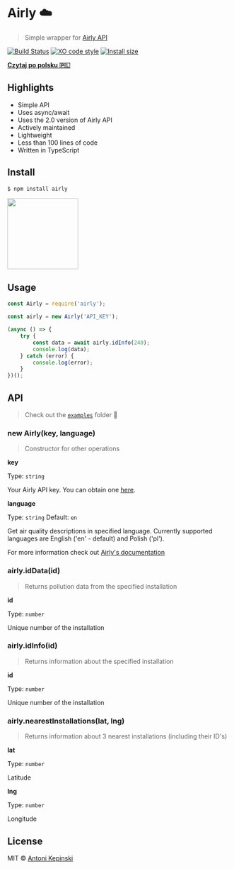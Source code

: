 # Airly :cloud:

> Simple wrapper for [Airly API](https://developer.airly.eu/docs)

[![Build Status](https://travis-ci.org/xxczaki/airly.svg?branch=master)](https://travis-ci.org/xxczaki/airly) 
[![XO code style](https://img.shields.io/badge/code_style-XO-5ed9c7.svg)](https://github.com/xojs/xo) 
[![Install size](https://packagephobia.now.sh/badge?p=airly)](https://packagephobia.now.sh/result?p=airly)

[**Czytaj po polsku :poland:**](https://github.com/xxczaki/airly/blob/master/README_PL.md)

## Highlights

* Simple API
* Uses async/await
* Uses the 2.0 version of Airly API
* Actively maintained
* Lightweight
* Less than 100 lines of code
* Written in TypeScript

## Install

```
$ npm install airly
```

<a href="https://www.patreon.com/akepinski">
	<img src="https://c5.patreon.com/external/logo/become_a_patron_button@2x.png" width="160">
</a>


## Usage

```js
const Airly = require('airly');

const airly = new Airly('API_KEY');

(async () => {
	try {
		const data = await airly.idInfo(240);
		console.log(data);
	} catch (error) {
		console.log(error);
	}
})();
```


## API

> Check out the [`examples`](https://github.com/xxczaki/airly/tree/master/examples) folder :rocket:

### new Airly(key, language)

> Constructor for other operations

**key**

Type: `string`

Your Airly API key. You can obtain one [here](https://developer.airly.eu/).

**language**

Type: `string`
Default: `en`

Get air quality descriptions in specified language. Currently supported languages are English ('en' - default) and Polish ('pl').

For more information check out [Airly's documentation](https://developer.airly.eu/docs#general.language)

### airly.idData(id)

> Returns pollution data from the specified installation

**id**

Type: `number`

Unique number of the installation

### airly.idInfo(id)

> Returns information about the specified installation

**id**

Type: `number`

Unique number of the installation

### airly.nearestInstallations(lat, lng)

> Returns information about 3 nearest installations (including their ID's)

**lat**

Type: `number`

Latitude

**lng**

Type: `number`

Longitude

## License

MIT © [Antoni Kepinski](https://kepinski.me)

